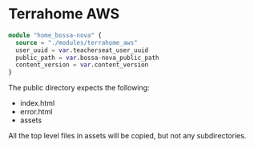 # Terrahome AWS

```tf
module "home_bossa-nova" {
  source = "./modules/terrahome_aws"
  user_uuid = var.teacherseat_user_uuid
  public_path = var.bossa-nova_public_path
  content_version = var.content_version
}
```

The public directory expects the following:

- index.html
- error.html
- assets 

All the top level files in assets will be copied, but not any subdirectories.